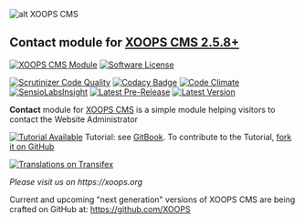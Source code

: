 ![alt XOOPS CMS](https://xoops.org/images/logoXoops4GithubRepository.png)
## Contact module for [XOOPS CMS 2.5.8+](https://xoops.org)
[![XOOPS CMS Module](https://img.shields.io/badge/XOOPS%20CMS-Module-blue.svg)](https://xoops.org)
[![Software License](https://img.shields.io/badge/license-GPL-brightgreen.svg?style=flat)](LICENSE)

[![Scrutinizer Code Quality](https://img.shields.io/scrutinizer/g/mambax7/contact.svg?style=flat)](https://scrutinizer-ci.com/g/mambax7/contact/?branch=master)
[![Codacy Badge](https://api.codacy.com/project/badge/grade/58696fb53e1748d096b457de7c939d0f)](https://www.codacy.com/app/mambax7/contact_2)
[![Code Climate](https://img.shields.io/codeclimate/github/XoopsModules25x/contact.svg?style=flat)](https://codeclimate.com/github/XoopsModules25x/contact)
[![SensioLabsInsight](https://insight.sensiolabs.com/projects/6a47c7f3-0ceb-4f21-bb8c-75a3f7cd1658/mini.png)](https://insight.sensiolabs.com/projects/6a47c7f3-0ceb-4f21-bb8c-75a3f7cd1658)
[![Latest Pre-Release](https://img.shields.io/github/tag/XoopsModules25x/contact.svg?style=flat)](https://github.com/XoopsModules25x/contact/tags/)
[![Latest Version](https://img.shields.io/github/release/XoopsModules25x/contact.svg?style=flat)](https://github.com/XoopsModules25x/contact/releases/)

**Contact** module for [XOOPS CMS](https://xoops.org) is a simple module helping visitors to contact the Website Administrator 

[![Tutorial Available](https://xoops.org/images/tutorial-available-blue.svg)](https://www.gitbook.com/book/xoops/xoops-contact-module/) Tutorial: see [GitBook](https://www.gitbook.com/book/xoops/xoops-contact-module/). 
To contribute to the Tutorial, [fork it on GitHub](https://github.com/XoopsDocs/contact-tutorial)

[![Translations on Transifex](https://xoops.org/images/translations-transifex-blue.svg)](https://www.transifex.com/xoops) 

_Please visit us on https://xoops.org_

Current and upcoming "next generation" versions of XOOPS CMS are being crafted on GitHub at: https://github.com/XOOPS
